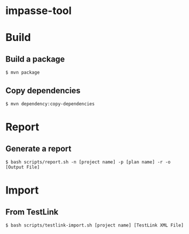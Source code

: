 impasse-tool
============

# Build

## Build a package

    $ mvn package

## Copy dependencies

    $ mvn dependency:copy-dependencies

# Report

## Generate a report

    $ bash scripts/report.sh -n [project name] -p [plan name] -r -o [Output File]

# Import

## From TestLink

    $ bash scripts/testlink-import.sh [project name] [TestLink XML File]


